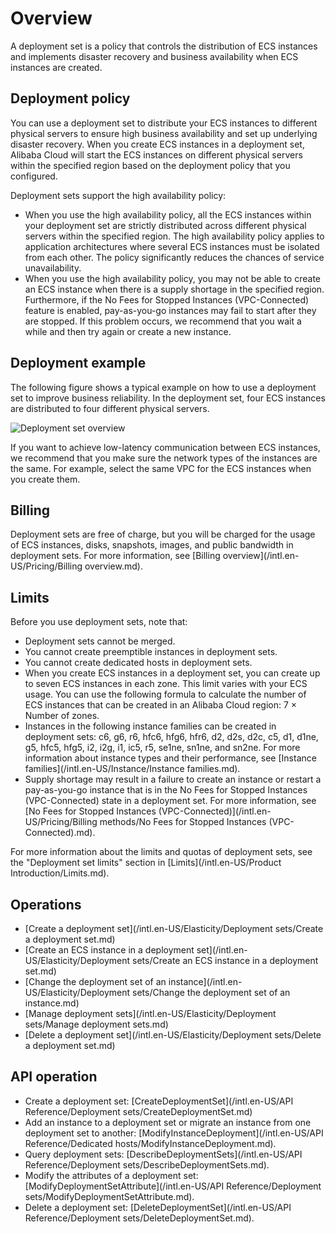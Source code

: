 # Overview

A deployment set is a policy that controls the distribution of ECS instances and implements disaster recovery and business availability when ECS instances are created.

## Deployment policy

You can use a deployment set to distribute your ECS instances to different physical servers to ensure high business availability and set up underlying disaster recovery. When you create ECS instances in a deployment set, Alibaba Cloud will start the ECS instances on different physical servers within the specified region based on the deployment policy that you configured.

Deployment sets support the high availability policy:

-   When you use the high availability policy, all the ECS instances within your deployment set are strictly distributed across different physical servers within the specified region. The high availability policy applies to application architectures where several ECS instances must be isolated from each other. The policy significantly reduces the chances of service unavailability.
-   When you use the high availability policy, you may not be able to create an ECS instance when there is a supply shortage in the specified region. Furthermore, if the No Fees for Stopped Instances \(VPC-Connected\) feature is enabled, pay-as-you-go instances may fail to start after they are stopped. If this problem occurs, we recommend that you wait a while and then try again or create a new instance.

## Deployment example

The following figure shows a typical example on how to use a deployment set to improve business reliability. In the deployment set, four ECS instances are distributed to four different physical servers.

![Deployment set overview](https://static-aliyun-doc.oss-accelerate.aliyuncs.com/assets/img/en-US/8432909951/p57239.png)

If you want to achieve low-latency communication between ECS instances, we recommend that you make sure the network types of the instances are the same. For example, select the same VPC for the ECS instances when you create them.

## Billing

Deployment sets are free of charge, but you will be charged for the usage of ECS instances, disks, snapshots, images, and public bandwidth in deployment sets. For more information, see [Billing overview](/intl.en-US/Pricing/Billing overview.md).

## Limits

Before you use deployment sets, note that:

-   Deployment sets cannot be merged.
-   You cannot create preemptible instances in deployment sets.
-   You cannot create dedicated hosts in deployment sets.
-   When you create ECS instances in a deployment set, you can create up to seven ECS instances in each zone. This limit varies with your ECS usage. You can use the following formula to calculate the number of ECS instances that can be created in an Alibaba Cloud region: 7 × Number of zones.
-   Instances in the following instance families can be created in deployment sets: c6, g6, r6, hfc6, hfg6, hfr6, d2, d2s, d2c, c5, d1, d1ne, g5, hfc5, hfg5, i2, i2g, i1, ic5, r5, se1ne, sn1ne, and sn2ne. For more information about instance types and their performance, see [Instance families](/intl.en-US/Instance/Instance families.md).
-   Supply shortage may result in a failure to create an instance or restart a pay-as-you-go instance that is in the No Fees for Stopped Instances \(VPC-Connected\) state in a deployment set. For more information, see [No Fees for Stopped Instances \(VPC-Connected\)](/intl.en-US/Pricing/Billing methods/No Fees for Stopped Instances (VPC-Connected).md).

For more information about the limits and quotas of deployment sets, see the "Deployment set limits" section in [Limits](/intl.en-US/Product Introduction/Limits.md).

## Operations

-   [Create a deployment set](/intl.en-US/Elasticity/Deployment sets/Create a deployment set.md)
-   [Create an ECS instance in a deployment set](/intl.en-US/Elasticity/Deployment sets/Create an ECS instance in a deployment set.md)
-   [Change the deployment set of an instance](/intl.en-US/Elasticity/Deployment sets/Change the deployment set of an instance.md)
-   [Manage deployment sets](/intl.en-US/Elasticity/Deployment sets/Manage deployment sets.md)
-   [Delete a deployment set](/intl.en-US/Elasticity/Deployment sets/Delete a deployment set.md)

## API operation

-   Create a deployment set: [CreateDeploymentSet](/intl.en-US/API Reference/Deployment sets/CreateDeploymentSet.md)
-   Add an instance to a deployment set or migrate an instance from one deployment set to another: [ModifyInstanceDeployment](/intl.en-US/API Reference/Dedicated hosts/ModifyInstanceDeployment.md).
-   Query deployment sets: [DescribeDeploymentSets](/intl.en-US/API Reference/Deployment sets/DescribeDeploymentSets.md).
-   Modify the attributes of a deployment set: [ModifyDeploymentSetAttribute](/intl.en-US/API Reference/Deployment sets/ModifyDeploymentSetAttribute.md).
-   Delete a deployment set: [DeleteDeploymentSet](/intl.en-US/API Reference/Deployment sets/DeleteDeploymentSet.md).

